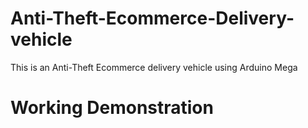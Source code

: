 # Anti-Theft-Ecommerce-Delivery-vehicle
This is an Anti-Theft Ecommerce delivery vehicle using Arduino Mega

# Working Demonstration
